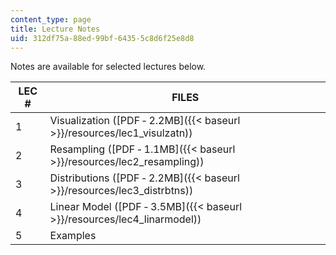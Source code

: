 ```yaml
---
content_type: page
title: Lecture Notes
uid: 312df75a-88ed-99bf-6435-5c8d6f25e8d8
---
```


Notes are available for selected lectures below.

| LEC # | FILES |
| --- | --- |
| 1 | Visualization ([PDF ‑ 2.2MB]({{< baseurl >}}/resources/lec1_visulzatn)) |
| 2 | Resampling ([PDF ‑ 1.1MB]({{< baseurl >}}/resources/lec2_resampling)) |
| 3 | Distributions ([PDF ‑ 2.2MB]({{< baseurl >}}/resources/lec3_distrbtns)) |
| 4 | Linear Model ([PDF ‑ 3.5MB]({{< baseurl >}}/resources/lec4_linarmodel)) |
| 5 | Examples